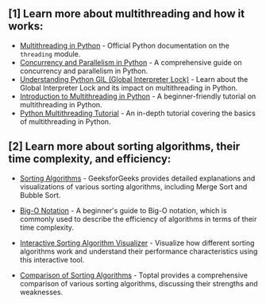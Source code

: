 ## [1] Learn more about multithreading and how it works:

- [Multithreading in Python](https://docs.python.org/3/library/threading.html) - Official Python documentation on the `threading` module.
- [Concurrency and Parallelism in Python](https://realpython.com/python-concurrency/) - A comprehensive guide on concurrency and parallelism in Python.
- [Understanding Python GIL (Global Interpreter Lock)](https://realpython.com/python-gil/) - Learn about the Global Interpreter Lock and its impact on multithreading in Python.
- [Introduction to Multithreading in Python](https://www.geeksforgeeks.org/multithreading-python-set-1/) - A beginner-friendly tutorial on multithreading in Python.
- [Python Multithreading Tutorial](https://www.tutorialspoint.com/python/python_multithreading.htm) - An in-depth tutorial covering the basics of multithreading in Python.

## [2] Learn more about sorting algorithms, their time complexity, and efficiency:

- [Sorting Algorithms](https://www.geeksforgeeks.org/sorting-algorithms/) - GeeksforGeeks provides detailed explanations and visualizations of various sorting algorithms, including Merge Sort and Bubble Sort.

- [Big-O Notation](https://rob-bell.net/2009/06/a-beginners-guide-to-big-o-notation/) - A beginner's guide to Big-O notation, which is commonly used to describe the efficiency of algorithms in terms of their time complexity.

- [Interactive Sorting Algorithm Visualizer](https://visualgo.net/en/sorting) - Visualize how different sorting algorithms work and understand their performance characteristics using this interactive tool.

- [Comparison of Sorting Algorithms](https://www.toptal.com/developers/sorting-algorithms) - Toptal provides a comprehensive comparison of various sorting algorithms, discussing their strengths and weaknesses.